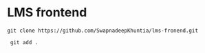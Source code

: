 # LMS frontend

<!-- setup Instraction -->

```
git clone https://github.com/SwapnadeepKhuntia/lms-fronend.git

```

```
 git add .

```
```
